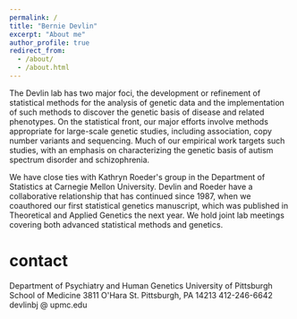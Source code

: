 ```yaml
---
permalink: /
title: "Bernie Devlin"
excerpt: "About me"
author_profile: true
redirect_from: 
  - /about/
  - /about.html
---
```


The Devlin lab has two major foci, the development or refinement of statistical methods for the analysis of genetic data and the implementation of such methods to discover the genetic basis of disease and related phenotypes. On the statistical front, our major efforts involve methods appropriate for large-scale genetic studies, including association, copy number variants and sequencing. Much of our empirical work targets such studies, with an emphasis on characterizing the genetic basis of autism spectrum disorder and schizophrenia.

We have close ties with Kathryn Roeder's group in the Department of Statistics at Carnegie Mellon University. Devlin and Roeder have a collaborative relationship that has continued since 1987, when we coauthored our first statistical genetics manuscript, which was published in Theoretical and Applied Genetics the next year. We hold joint lab meetings covering both advanced statistical methods and genetics.

# contact

Department of Psychiatry and Human Genetics
University of Pittsburgh School of Medicine
3811 O'Hara St.
Pittsburgh, PA 14213
412-246-6642
devlinbj @ upmc.edu
